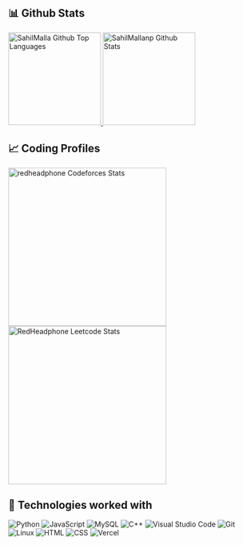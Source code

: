 ## 📊 Github Stats

<span>
<a href="https://github.com/sahilmallanp">
<img height="185" src="https://github-readme-stats.vercel.app/api/top-langs/?username=sahilmallanp&layout=compact&langs_count=8&theme=github_dark&hide=SCSS,GLSL,GAP&border_color=404040" alt="SahilMalla Github Top Languages" />
<img height="185" src="https://github-readme-stats.vercel.app/api?username=sahilmallanp&show_icons=true&count_private=true&theme=github_dark&border_color=404040" alt="SahilMallanp Github Stats" />
</a>
</span>



## 📈 Coding Profiles

<span>
<a href="https://codeforces.com/profile/sahilmallanp">
<img height="316" src="https://codeforces-readme-stats.vercel.app/api/card?username=RedHeadphone&theme=github_dark&force_username=true&border_color=404040" alt="redheadphone Codeforces Stats"/>
</a>
<a href="https://leetcode.com/sahilmallanp">
<img height="316" src="https://leetcard.jacoblin.cool/redheadphone?theme=dark&font=Ubuntu&cache=14400&ext=contest&sheets=https://gist.githubusercontent.com/RedHeadphone/5e715e284c89cace8f5fa09f7fb930b8/raw/ec0be570f114124b1a2156a660d67baa0ab5639d/leetcode_stats_card.css" alt="RedHeadphone Leetcode Stats"/>
</a>
</span>



## 🧩 Technologies worked with

<p>

<img alt="Python" src="https://img.shields.io/badge/Python-14354C.svg?logo=python&logoColor=white">
<img alt="JavaScript" src="https://img.shields.io/badge/JavaScript-F7DF1E.svg?logo=javascript&logoColor=black">
<!--- <img alt="Node.js" src="https://img.shields.io/badge/Node.js-43853D.svg?logo=node.js&logoColor=white"> --->
<!--- <img alt="React" src="https://img.shields.io/badge/React-20232A?logo=react&logoColor=61DAFB"> --->
<!--- <img alt="Solidity" src="https://img.shields.io/badge/Solidity-3C3C3D?logo=Solidity&logoColor=white"> --->
<!--- <img alt="Docker" src="https://img.shields.io/badge/Docker-02569B?logo=Docker&logoColor=white"> --->
<!--- <img alt="MongoDB" src ="https://img.shields.io/badge/MongoDB-4ea94b.svg?logo=mongodb&logoColor=white"> --->
<img alt="MySQL" src="https://img.shields.io/badge/MySQL-00000F?logo=mysql&logoColor=white">
<!--- <img alt="PostgreSQL" src ="https://img.shields.io/badge/PostgreSQL-316192.svg?logo=postgresql&logoColor=white"> --->
<img alt="C++" src="https://img.shields.io/badge/C%2B%2B-00599C?logo=c%2B%2B&logoColor=white">
<!--- <img alt="Java" src="https://img.shields.io/badge/Java-ED8B00?logo=Java&logoColor=white"> --->
<!--- <img alt="Flutter" src="https://img.shields.io/badge/Flutter-02569B?logo=flutter&logoColor=white"> --->
<img alt="Visual Studio Code" src="https://img.shields.io/badge/Visual%20Studio%20Code-0078d7.svg?logo=visual-studio-code&logoColor=white">
<img alt="Git" src="https://img.shields.io/badge/Git-F05033.svg?logo=git&logoColor=white">
<!--- <img alt="Stack Overflow" src="https://img.shields.io/badge/-Stack%20Overflow-FE7A16?logo=stack-overflow&logoColor=white"> --->
<!--- <img alt="Postman" src="https://img.shields.io/badge/Postman-FF6C37?logo=postman&logoColor=white"> --->
<!--- <img alt="Bash" src="https://img.shields.io/badge/Bash-121011.svg?logo=gnu-bash&logoColor=white"> --->
<img alt="Linux" src="https://img.shields.io/badge/Linux-FCC624?logo=linux&logoColor=black">
<img alt="HTML" src="https://img.shields.io/badge/HTML-E34F26.svg?logo=html5&logoColor=white">
<img alt="CSS" src="https://img.shields.io/badge/CSS-1572B6.svg?logo=css3&logoColor=white">
<!--- <img alt="Bootstrap" src="https://img.shields.io/badge/Bootstrap-7952B3.svg?logo=bootstrap&logoColor=white"> --->
<img alt="Vercel" src="https://img.shields.io/badge/Vercel-000000.svg?logo=vercel&logoColor=white">
<!--- <img alt="LaTeX" src="https://img.shields.io/badge/LaTeX-008080.svg?logo=LaTeX&logoColor=white"> --->
<!--- <img alt="Markdown" src="https://img.shields.io/badge/Markdown-000000.svg?logo=markdown&logoColor=white"> --->

</p>
